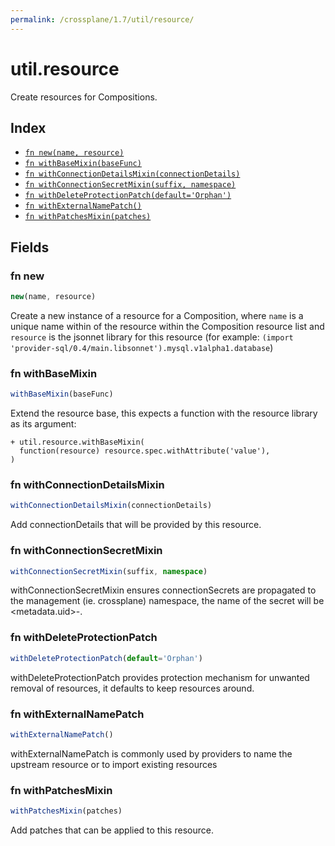```yaml
---
permalink: /crossplane/1.7/util/resource/
---
```


# util.resource

Create resources for Compositions.

## Index

* [`fn new(name, resource)`](#fn-new)
* [`fn withBaseMixin(baseFunc)`](#fn-withbasemixin)
* [`fn withConnectionDetailsMixin(connectionDetails)`](#fn-withconnectiondetailsmixin)
* [`fn withConnectionSecretMixin(suffix, namespace)`](#fn-withconnectionsecretmixin)
* [`fn withDeleteProtectionPatch(default='Orphan')`](#fn-withdeleteprotectionpatch)
* [`fn withExternalNamePatch()`](#fn-withexternalnamepatch)
* [`fn withPatchesMixin(patches)`](#fn-withpatchesmixin)

## Fields

### fn new

```ts
new(name, resource)
```

Create a new instance of a resource for a Composition, where `name` is a unique
name within of the resource within the Composition resource list and `resource` is
the jsonnet library for this resource (for example:
`(import 'provider-sql/0.4/main.libsonnet').mysql.v1alpha1.database`)


### fn withBaseMixin

```ts
withBaseMixin(baseFunc)
```

Extend the resource base, this expects a function with the resource library as its
argument:
```
+ util.resource.withBaseMixin(
  function(resource) resource.spec.withAttribute('value'),
)
```


### fn withConnectionDetailsMixin

```ts
withConnectionDetailsMixin(connectionDetails)
```

Add connectionDetails that will be provided by this resource.


### fn withConnectionSecretMixin

```ts
withConnectionSecretMixin(suffix, namespace)
```

withConnectionSecretMixin ensures connectionSecrets are propagated to the
management (ie. crossplane) namespace, the name of the secret will be
<metadata.uid>-<suffix>.


### fn withDeleteProtectionPatch

```ts
withDeleteProtectionPatch(default='Orphan')
```

withDeleteProtectionPatch provides protection mechanism for unwanted removal
of resources, it defaults to keep resources around.


### fn withExternalNamePatch

```ts
withExternalNamePatch()
```

withExternalNamePatch is commonly used by providers to name the upstream
resource or to import existing resources


### fn withPatchesMixin

```ts
withPatchesMixin(patches)
```

Add patches that can be applied to this resource.
